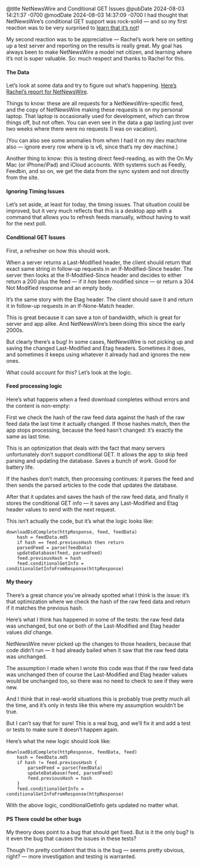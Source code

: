 @title NetNewsWire and Conditional GET Issues
@pubDate 2024-08-03 14:21:37 -0700
@modDate 2024-08-03 14:37:09 -0700
I had thought that NetNewsWire’s conditional GET support was rock-solid — and so my first reaction was to be very surprised to [learn that it’s not](https://rachelbythebay.com/w/2024/08/02/fs/)!

My second reaction was to be appreciative — Rachel’s work here on setting up a test server and reporting on the results is really great. My goal has always been to make NetNewsWire a model net citizen, and learning where it’s not is super valuable. So: much respect and thanks to Rachel for this.

#### The Data

Let’s look at some data and try to figure out what’s happening. [Here’s Rachel’s report for NetNewsWire](https://rachelbythebay.com/api/fsr/4467c09c31370b8375c6b2a320aa77cd5d999cd4).

Things to know: these are all requests for a NetNewsWire-specific feed, and the copy of NetNewsWire making these requests is on my personal laptop. That laptop is occasionally used for development, which can throw things off, but not often. You can even see in the data a gap lasting just over two weeks where there were no requests (I was on vacation).

(You can also see some anomalies from when I had it on my dev machine also — ignore every row where ip is v6, since that’s my dev machine.)

Another thing to know: this is testing direct feed-reading, as with the On My Mac (or iPhone/iPad) and iCloud accounts. With systems such as Feedly, Feedbin, and so on, we get the data from the sync system and not directly from the site.

#### Ignoring Timing Issues

Let’s set aside, at least for today, the timing issues. That situation could be improved, but it very much reflects that this is a desktop app with a command that allows you to refresh feeds manually, without having to wait for the next poll.

#### Conditional GET Issues

First, a refresher on how this should work.

When a server returns a Last-Modified header, the client should return that exact same string in follow-up requests in an If-Modified-Since header. The server then looks at the If-Modified-Since header and decides to either return a 200 plus the feed — if it *has* been modified since — or return a 304 Not Modified response and an empty body.

It’s the same story with the Etag header. The client should save it and return it in follow-up requests in an If-None-Match header.

This is great because it can save a ton of bandwidth, which is great for server and app alike. And NetNewsWire’s been doing this since the early 2000s.

But clearly there’s a bug! In some cases, NetNewsWire is not picking up and saving the changed Last-Modified and Etag headers. Sometimes it does, and sometimes it keeps using whatever it already had and ignores the new ones.

What could account for this? Let’s look at the logic.

#### Feed processing logic

Here’s what happens when a feed download completes without errors and the content is non-empty:

First we check the hash of the raw feed data against the hash of the raw feed data the last time it actually changed. If those hashes match, then the app stops processing, because the feed hasn’t changed: it’s exactly the same as last time.

This is an optimization that deals with the fact that many servers unfortunately don’t support conditional GET. It allows the app to skip feed parsing and updating the database. Saves a bunch of work. Good for battery life.

If the hashes don’t match, then processing continues: it parses the feed and then sends the parsed articles to the code that updates the database.

After that it updates and saves the hash of the raw feed data, and finally it stores the conditional GET info — it saves any Last-Modified and Etag header values to send with the next request.

This isn’t actually the code, but it’s what the logic looks like:

	downloadDidComplete(httpResponse, feed, feedData)
		hash = feedData.md5
		if hash == feed.previousHash then return
		parsedFeed = parse(feedData)
		updateDatabase(feed, parsedFeed)
		feed.previousHash = hash
		feed.conditionalGetInfo = conditionalGetInfoFromResponse(httpResponse)

#### My theory

There’s a great chance you’ve already spotted what I think is the issue: it’s that optimization where we check the hash of the raw feed data and return if it matches the previous hash.

Here’s what I think has happened in some of the tests: the raw feed data was unchanged, but one or both of the Last-Modified and Etag header values *did* change.

NetNewsWire never picked up the changes to those headers, because that code didn’t run — it had already bailed when it saw that the raw feed data was unchanged.

The assumption I made when I wrote this code was that if the raw feed data was unchanged then of course the Last-Modified and Etag header values would be unchanged too, so there was no need to check to see if they were new.

And I think that in real-world situations this is probably true pretty much all the time, and it’s only in tests like this where my assumption wouldn’t be true.

But I can’t say that for sure! This is a real bug, and we’ll fix it and add a test or tests to make sure it doesn’t happen again.

Here’s what the new logic should look like:

	downloadDidComplete(httpResponse, feedData, feed)
		hash = feedData.md5
		if hash != feed.previousHash {
			parsedFeed = parse(feedData)
			updateDatabase(feed, parsedFeed)
			feed.previousHash = hash
		}
		feed.conditionalGetInfo = conditionalGetInfoFromResponse(httpResponse)

With the above logic, conditionalGetInfo gets updated no matter what.

#### PS There could be other bugs

My theory does point to a bug that should get fixed. But is it the only bug? Is it even the bug that causes the issues in these tests?

Though I’m pretty confident that this is the bug — seems pretty obvious, right? — more investigation and testing is warranted.

